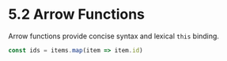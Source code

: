 # 5.2 Arrow Functions
Arrow functions provide concise syntax and lexical `this` binding.

```js
const ids = items.map(item => item.id)
```

